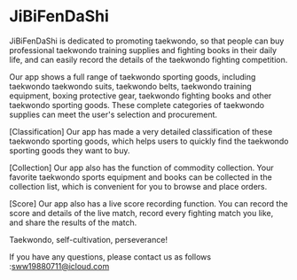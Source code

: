 # JiBiFenDaShi

JiBiFenDaShi is dedicated to promoting taekwondo, so that people can buy professional taekwondo training supplies and fighting books in their daily life, and can easily record the details of the taekwondo fighting competition.

Our app shows a full range of taekwondo sporting goods, including taekwondo taekwondo suits, taekwondo belts, taekwondo training equipment, boxing protective gear, taekwondo fighting books and other taekwondo sporting goods. These complete categories of taekwondo supplies can meet the user's selection and procurement.

[Classification] Our app has made a very detailed classification of these taekwondo sporting goods, which helps users to quickly find the taekwondo sporting goods they want to buy.

[Collection] Our app also has the function of commodity collection. Your favorite taekwondo sports equipment and books can be collected in the collection list, which is convenient for you to browse and place orders.

[Score] Our app also has a live score recording function. You can record the score and details of the live match, record every fighting match you like, and share the results of the match.

Taekwondo, self-cultivation, perseverance!


If you have any questions, please contact us as follows :sww19880711@icloud.com
